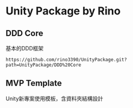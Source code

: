 # Unity Package by Rino

## DDD Core
基本的DDD框架

`https://github.com/rino3390/UnityPackage.git?path=UnityPackage/DDD%20Core`

## MVP Template
Unity新專案使用模板，含資料夾結構設計
